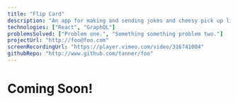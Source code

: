 ```yaml
---
title: "Flip Card"
description: "An app for making and sending jokes and cheesy pick up lines in a text chat. Flip the card and view the punchline on the back."
technologies: ["React", "GraphQL"]
problemsSolved: ["Problem one.", "Something something problem two."]
projectUrl: "http://foo@foo.com"
screenRecordingUrl: "https://player.vimeo.com/video/316741004"
githubRepo: "http://www.github.com/tanner/foo"
---
```


# Coming Soon!
